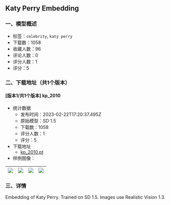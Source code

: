 ## Katy Perry Embedding
### 一、模型概述

- 标签：`celebrity`, `katy perry`
- 下载数：1058
- 收藏人数：96
- 评论人数：0
- 评分人数：1
- 评分：5

### 二、下载地址（共1个版本）

#### [版本1/共1个版本] kp_2010

- 统计数据
  - 发布时间：2023-02-22T17:20:37.495Z
  - 原始模型：SD 1.5
  - 下载数：1058
  - 评分人数：1
  - 评分：5
- 下载地址
  - [kp_2010.pt](https://civitai.com/api/download/models/13920)
- 样例图像：

| <img src="https://image.civitai.com/xG1nkqKTMzGDvpLrqFT7WA/91772521-0372-4600-e2a0-ceea536ac700/width=450/135068.jpeg" /> | <img src="https://image.civitai.com/xG1nkqKTMzGDvpLrqFT7WA/99661ac9-ec7f-4f61-c196-e6347fe80400/width=450/135074.jpeg" /> | <img src="https://image.civitai.com/xG1nkqKTMzGDvpLrqFT7WA/f4d59ca5-5390-4d4c-937c-4d2527cce500/width=450/135073.jpeg" /> | <img src="https://image.civitai.com/xG1nkqKTMzGDvpLrqFT7WA/2a64c0ad-0fef-460f-e415-207d94627500/width=450/135072.jpeg" /> |
| ---- | ---- | ---- | ---- |


### 三、详情
<p>Embedding of Katy Perry. Trained on SD 1.5. Images use Realistic Vision 1.3.</p>